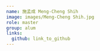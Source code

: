 ```yaml
---
name: 施孟成 Meng-Cheng Shih 
image: images/Meng-Cheng Shih.jpg 
role: master
group: alum
links:
  github: link_to_github 
---
```

